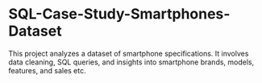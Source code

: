 # SQL-Case-Study-Smartphones-Dataset
This project analyzes a dataset of smartphone specifications. It involves data cleaning, SQL queries, and insights into smartphone brands, models, features, and sales etc.
